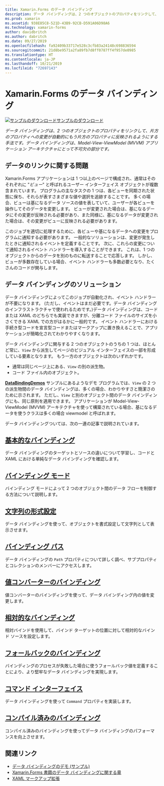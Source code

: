 ```yaml
---
title: Xamarin.Forms のデータ バインディング
description: データ バインディングは、2 つのオブジェクトのプロパティをリンクして、片方のプロパティへの変更が自動的にもう片方のプロパティに反映されるようにする手法です。 データ バインディングは、Model-View-ViewModel (MVVM) アプリケーション アーキテクチャにとって不可欠の部分です。
ms.prod: xamarin
ms.assetid: 938E85C8-521D-43B9-92CB-D591A06D98A6
ms.technology: xamarin-forms
author: davidbritch
ms.author: dabritch
ms.date: 09/27/2019
ms.openlocfilehash: fa92409b33717e528c3cfb83a24148c698836594
ms.sourcegitcommit: 21d8be9571a2fa89fb7d8ff0787ff4f957de0985
ms.translationtype: HT
ms.contentlocale: ja-JP
ms.lasthandoff: 10/21/2019
ms.locfileid: "72697143"
---
```

# <a name="xamarinforms-data-binding"></a>Xamarin.Forms のデータ バインディング

[![サンプルのダウンロード](~/media/shared/download.png)サンプルのダウンロード](https://docs.microsoft.com/samples/xamarin/xamarin-forms-samples/databindingdemos)

_データ バインディングは、2 つのオブジェクトのプロパティをリンクして、片方のプロパティへの変更が自動的にもう片方のプロパティに反映されるようにする手法です。データ バインディングは、Model-View-ViewModel (MVVM) アプリケーション アーキテクチャにとって不可欠の部分です。_

## <a name="the-data-linking-problem"></a>データのリンクに関する問題

Xamarin.Forms アプリケーションは 1 つ以上のページで構成され、通常はそのそれぞれに "*ビュー*" と呼ばれるユーザー インターフェイス オブジェクトが複数含まれています。 プログラムの主なタスクの 1 つは、各ビューを同期された状態に保ち、それらが表すさまざまな値や選択を追跡することです。 多くの場合、ビューは基になるデータ ソースの値を表していて、ユーザーが各ビューを操作してそのデータを変更します。 ビューが変更された場合は、基になるデータにその変更が反映される必要があり、また同様に、基になるデータが変更された場合は、その変更がビューに反映される必要があります。

このジョブを適切に処理するために、各ビューや基になるデータへの変更をプログラムに通知する必要があります。 一般的なソリューションは、変更が発生したときに通知されるイベントを定義することです。 次に、これらの変更について通知されるイベント ハンドラーを導入することができます。 これは、1 つのオブジェクトからのデータを別のものに転送することで応答します。 しかし、ビューが多数存在している場合、イベント ハンドラーも多数必要となり、たくさんのコードが関与します。

## <a name="the-data-binding-solution"></a>データ バインディングのソリューション

データ バインディングによってこのジョブが自動化され、イベント ハンドラーが不要になります。 (ただし、イベントはまだ必要です。データ バインディングのインフラストラクチャで使われるためです。)データ バインディングは、コードまたは XAML のどちらでも実装できますが、分離コード ファイルのサイズを小さくできる XAML での方がはるかに一般的です。 イベント ハンドラーにおける手続き型コードを宣言型コードまたはマークアップに置き換えることで、アプリケーションが簡略化されてわかりやすくなります。

データ バインディングに関与する 2 つのオブジェクトのうちの 1 つは、ほとんど常に、`View` から派生してページのビジュアル インターフェイスの一部を形成している要素となります。 もう一方のオブジェクトは次のいずれかです。

- 通常は同じページ上にある、`View` の別の派生物。
- コード ファイル内のオブジェクト。

[**DataBindingDemos**](https://docs.microsoft.com/samples/xamarin/xamarin-forms-samples/databindingdemos) サンプルにあるようなデモ プログラムでは、`View` の 2 つの派生物間のデータ バインディングは、多くの場合、わかりやすさと簡潔さのために示されます。 ただし、`View` と別のオブジェクト間のデータ バインディングにも、同じ原則を適用できます。 アプリケーションが Model-View-ViewModel (MVVM) アーキテクチャを使って構築されている場合、基になるデータを使うクラスは多くの場合 viewmodel と呼ばれます。

データ バインディングついては、次の一連の記事で説明されています。

## <a name="basic-bindingsbasic-bindingsmd"></a>[基本的なバインディング](basic-bindings.md)

データ バインディングのターゲットとソースの違いについて学習し、コードと XAML における単純なデータ バインディングを確認します。

## <a name="binding-modebinding-modemd"></a>[バインディング モード](binding-mode.md)

バインディング モードによって 2 つのオブジェクト間のデータ フローを制御する方法について説明します。

## <a name="string-formattingstring-formattingmd"></a>[文字列の形式設定](string-formatting.md)

データ バインディングを使って、オブジェクトを書式設定して文字列として表示させます。

## <a name="binding-pathbinding-pathmd"></a>[バインディング パス](binding-path.md)

データ バインディングの `Path` プロパティについて詳しく調べ、サブプロパティとコレクションのメンバーにアクセスします。

## <a name="binding-value-convertersconvertersmd"></a>[値コンバーターのバインディング](converters.md)

値コンバーターのバインディングを使って、データ バインディング内の値を変更します。

## <a name="relative-bindingsrelative-bindingsmd"></a>[相対的なバインディング](relative-bindings.md)

相対バインドを使用して、バインド ターゲットの位置に対して相対的なバインド ソースを設定します。

## <a name="binding-fallbacksbinding-fallbacksmd"></a>[フォールバックのバインディング](binding-fallbacks.md)

バインディングのプロセスが失敗した場合に使うフォールバック値を定義することにより、より堅牢なデータ バインディングを実現します。

## <a name="the-command-interfacecommandingmd"></a>[コマンド インターフェイス](commanding.md)

データ バインディングを使って `Command` プロパティを実装します。

## <a name="compiled-bindingscompiled-bindingsmd"></a>[コンパイル済みのバインディング](compiled-bindings.md)

コンパイル済みのバインディングを使ってデータ バインディングのパフォーマンスを向上させます。

## <a name="related-links"></a>関連リンク

- [データ バインディングのデモ (サンプル)](https://docs.microsoft.com/samples/xamarin/xamarin-forms-samples/databindingdemos)
- [Xamarin.Forms 書籍のデータ バインディングに関する章](~/xamarin-forms/creating-mobile-apps-xamarin-forms/summaries/chapter16.md)
- [XAML マークアップ拡張](~/xamarin-forms/xaml/markup-extensions/index.md)
